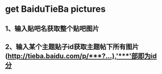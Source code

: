 # get BaiduTieBa pictures

## 1、输入贴吧名获取整个贴吧图片

## 2、输入某个主题贴子id获取主题帖下所有图片 (http://tieba.baidu.com/p/***?...),'***'部即为id分
